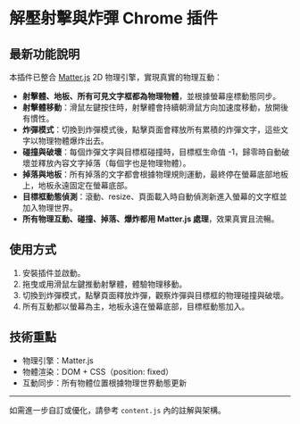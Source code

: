 # 解壓射擊與炸彈 Chrome 插件

## 最新功能說明

本插件已整合 [Matter.js](https://brm.io/matter-js/) 2D 物理引擎，實現真實的物理互動：

- **射擊體、地板、所有可見文字框都為物理物體**，並根據螢幕座標動態同步。
- **射擊體移動**：滑鼠左鍵按住時，射擊體會持續朝滑鼠方向加速度移動，放開後有慣性。
- **炸彈模式**：切換到炸彈模式後，點擊頁面會釋放所有累積的炸彈文字，這些文字以物理物體爆炸出去。
- **碰撞與破壞**：每個炸彈文字與目標框碰撞時，目標框生命值 -1，歸零時自動破壞並釋放內容文字掉落（每個字也是物理物體）。
- **掉落與地板**：所有掉落的文字都會根據物理規則運動，最終停在螢幕底部地板上，地板永遠固定在螢幕底部。
- **目標框動態偵測**：滾動、resize、頁面載入時自動偵測新進入螢幕的文字框並加入物理世界。
- **所有物理互動、碰撞、掉落、爆炸都用 Matter.js 處理**，效果真實且流暢。

## 使用方式

1. 安裝插件並啟動。
2. 拖曳或用滑鼠左鍵推動射擊體，體驗物理移動。
3. 切換到炸彈模式，點擊頁面釋放炸彈，觀察炸彈與目標框的物理碰撞與破壞。
4. 所有互動都以螢幕為主，地板永遠在螢幕底部，目標框動態加入。

## 技術重點
- 物理引擎：Matter.js
- 物體渲染：DOM + CSS（position: fixed）
- 互動同步：所有物體位置根據物理世界動態更新

---

如需進一步自訂或優化，請參考 `content.js` 內的註解與架構。
